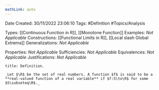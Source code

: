 ```yaml
---
mathLink: auto
---
```


<div class="topSpace"></div>

Date Created: 30/11/2022 23:06:10
Tags: #Definition #Topics/Analysis

Types: [[Continuous Function in R]], [[Monotone Function]]
Examples: _Not Applicable_
Constructions: [[Functional Limits in R]], [[Local slash Global Extrema]]
Generalizations: _Not Applicable_

Properties: _Not Applicable_
Sufficiencies: _Not Applicable_
Equivalences: _Not Applicable_
Justifications: _Not Applicable_

``` ad-Definition
title: Definition.

_Let $\R$ be the set of real numbers. A function $f$ is said to be a **real-valued function of a real variable** if $f:S\to\R$ for some $S\subseteq\R$._

```
